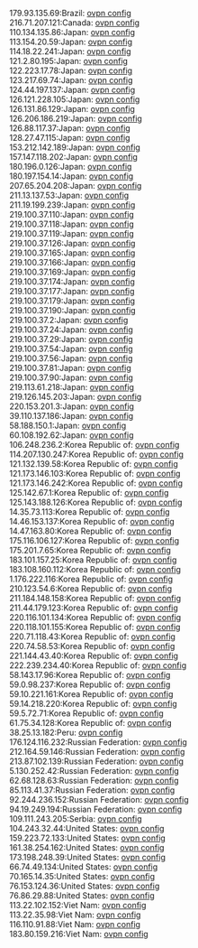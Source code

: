 179.93.135.69:Brazil: [ovpn config](vpn/179_93_135_69.ovpn)  
216.71.207.121:Canada: [ovpn config](vpn/216_71_207_121.ovpn)  
110.134.135.86:Japan: [ovpn config](vpn/110_134_135_86.ovpn)  
113.154.20.59:Japan: [ovpn config](vpn/113_154_20_59.ovpn)  
114.18.22.241:Japan: [ovpn config](vpn/114_18_22_241.ovpn)  
121.2.80.195:Japan: [ovpn config](vpn/121_2_80_195.ovpn)  
122.223.17.78:Japan: [ovpn config](vpn/122_223_17_78.ovpn)  
123.217.69.74:Japan: [ovpn config](vpn/123_217_69_74.ovpn)  
124.44.197.137:Japan: [ovpn config](vpn/124_44_197_137.ovpn)  
126.121.228.105:Japan: [ovpn config](vpn/126_121_228_105.ovpn)  
126.131.86.129:Japan: [ovpn config](vpn/126_131_86_129.ovpn)  
126.206.186.219:Japan: [ovpn config](vpn/126_206_186_219.ovpn)  
126.88.117.37:Japan: [ovpn config](vpn/126_88_117_37.ovpn)  
128.27.47.115:Japan: [ovpn config](vpn/128_27_47_115.ovpn)  
153.212.142.189:Japan: [ovpn config](vpn/153_212_142_189.ovpn)  
157.147.118.202:Japan: [ovpn config](vpn/157_147_118_202.ovpn)  
180.196.0.126:Japan: [ovpn config](vpn/180_196_0_126.ovpn)  
180.197.154.14:Japan: [ovpn config](vpn/180_197_154_14.ovpn)  
207.65.204.208:Japan: [ovpn config](vpn/207_65_204_208.ovpn)  
211.13.137.53:Japan: [ovpn config](vpn/211_13_137_53.ovpn)  
211.19.199.239:Japan: [ovpn config](vpn/211_19_199_239.ovpn)  
219.100.37.110:Japan: [ovpn config](vpn/219_100_37_110.ovpn)  
219.100.37.118:Japan: [ovpn config](vpn/219_100_37_118.ovpn)  
219.100.37.119:Japan: [ovpn config](vpn/219_100_37_119.ovpn)  
219.100.37.126:Japan: [ovpn config](vpn/219_100_37_126.ovpn)  
219.100.37.165:Japan: [ovpn config](vpn/219_100_37_165.ovpn)  
219.100.37.166:Japan: [ovpn config](vpn/219_100_37_166.ovpn)  
219.100.37.169:Japan: [ovpn config](vpn/219_100_37_169.ovpn)  
219.100.37.174:Japan: [ovpn config](vpn/219_100_37_174.ovpn)  
219.100.37.177:Japan: [ovpn config](vpn/219_100_37_177.ovpn)  
219.100.37.179:Japan: [ovpn config](vpn/219_100_37_179.ovpn)  
219.100.37.190:Japan: [ovpn config](vpn/219_100_37_190.ovpn)  
219.100.37.2:Japan: [ovpn config](vpn/219_100_37_2.ovpn)  
219.100.37.24:Japan: [ovpn config](vpn/219_100_37_24.ovpn)  
219.100.37.29:Japan: [ovpn config](vpn/219_100_37_29.ovpn)  
219.100.37.54:Japan: [ovpn config](vpn/219_100_37_54.ovpn)  
219.100.37.56:Japan: [ovpn config](vpn/219_100_37_56.ovpn)  
219.100.37.81:Japan: [ovpn config](vpn/219_100_37_81.ovpn)  
219.100.37.90:Japan: [ovpn config](vpn/219_100_37_90.ovpn)  
219.113.61.218:Japan: [ovpn config](vpn/219_113_61_218.ovpn)  
219.126.145.203:Japan: [ovpn config](vpn/219_126_145_203.ovpn)  
220.153.201.3:Japan: [ovpn config](vpn/220_153_201_3.ovpn)  
39.110.137.186:Japan: [ovpn config](vpn/39_110_137_186.ovpn)  
58.188.150.1:Japan: [ovpn config](vpn/58_188_150_1.ovpn)  
60.108.192.62:Japan: [ovpn config](vpn/60_108_192_62.ovpn)  
106.248.236.2:Korea Republic of: [ovpn config](vpn/106_248_236_2.ovpn)  
114.207.130.247:Korea Republic of: [ovpn config](vpn/114_207_130_247.ovpn)  
121.132.139.58:Korea Republic of: [ovpn config](vpn/121_132_139_58.ovpn)  
121.173.146.103:Korea Republic of: [ovpn config](vpn/121_173_146_103.ovpn)  
121.173.146.242:Korea Republic of: [ovpn config](vpn/121_173_146_242.ovpn)  
125.142.67.1:Korea Republic of: [ovpn config](vpn/125_142_67_1.ovpn)  
125.143.188.126:Korea Republic of: [ovpn config](vpn/125_143_188_126.ovpn)  
14.35.73.113:Korea Republic of: [ovpn config](vpn/14_35_73_113.ovpn)  
14.46.153.137:Korea Republic of: [ovpn config](vpn/14_46_153_137.ovpn)  
14.47.163.80:Korea Republic of: [ovpn config](vpn/14_47_163_80.ovpn)  
175.116.106.127:Korea Republic of: [ovpn config](vpn/175_116_106_127.ovpn)  
175.201.7.65:Korea Republic of: [ovpn config](vpn/175_201_7_65.ovpn)  
183.101.157.25:Korea Republic of: [ovpn config](vpn/183_101_157_25.ovpn)  
183.108.160.112:Korea Republic of: [ovpn config](vpn/183_108_160_112.ovpn)  
1.176.222.116:Korea Republic of: [ovpn config](vpn/1_176_222_116.ovpn)  
210.123.54.6:Korea Republic of: [ovpn config](vpn/210_123_54_6.ovpn)  
211.184.148.158:Korea Republic of: [ovpn config](vpn/211_184_148_158.ovpn)  
211.44.179.123:Korea Republic of: [ovpn config](vpn/211_44_179_123.ovpn)  
220.116.101.134:Korea Republic of: [ovpn config](vpn/220_116_101_134.ovpn)  
220.118.101.155:Korea Republic of: [ovpn config](vpn/220_118_101_155.ovpn)  
220.71.118.43:Korea Republic of: [ovpn config](vpn/220_71_118_43.ovpn)  
220.74.58.53:Korea Republic of: [ovpn config](vpn/220_74_58_53.ovpn)  
221.144.43.40:Korea Republic of: [ovpn config](vpn/221_144_43_40.ovpn)  
222.239.234.40:Korea Republic of: [ovpn config](vpn/222_239_234_40.ovpn)  
58.143.17.96:Korea Republic of: [ovpn config](vpn/58_143_17_96.ovpn)  
59.0.98.237:Korea Republic of: [ovpn config](vpn/59_0_98_237.ovpn)  
59.10.221.161:Korea Republic of: [ovpn config](vpn/59_10_221_161.ovpn)  
59.14.218.220:Korea Republic of: [ovpn config](vpn/59_14_218_220.ovpn)  
59.5.72.71:Korea Republic of: [ovpn config](vpn/59_5_72_71.ovpn)  
61.75.34.128:Korea Republic of: [ovpn config](vpn/61_75_34_128.ovpn)  
38.25.13.182:Peru: [ovpn config](vpn/38_25_13_182.ovpn)  
176.124.116.232:Russian Federation: [ovpn config](vpn/176_124_116_232.ovpn)  
212.164.59.146:Russian Federation: [ovpn config](vpn/212_164_59_146.ovpn)  
213.87.102.139:Russian Federation: [ovpn config](vpn/213_87_102_139.ovpn)  
5.130.252.42:Russian Federation: [ovpn config](vpn/5_130_252_42.ovpn)  
62.68.128.63:Russian Federation: [ovpn config](vpn/62_68_128_63.ovpn)  
85.113.41.37:Russian Federation: [ovpn config](vpn/85_113_41_37.ovpn)  
92.244.236.152:Russian Federation: [ovpn config](vpn/92_244_236_152.ovpn)  
94.19.249.194:Russian Federation: [ovpn config](vpn/94_19_249_194.ovpn)  
109.111.243.205:Serbia: [ovpn config](vpn/109_111_243_205.ovpn)  
104.243.32.44:United States: [ovpn config](vpn/104_243_32_44.ovpn)  
159.223.72.133:United States: [ovpn config](vpn/159_223_72_133.ovpn)  
161.38.254.162:United States: [ovpn config](vpn/161_38_254_162.ovpn)  
173.198.248.39:United States: [ovpn config](vpn/173_198_248_39.ovpn)  
66.74.49.134:United States: [ovpn config](vpn/66_74_49_134.ovpn)  
70.165.14.35:United States: [ovpn config](vpn/70_165_14_35.ovpn)  
76.153.124.36:United States: [ovpn config](vpn/76_153_124_36.ovpn)  
76.86.29.88:United States: [ovpn config](vpn/76_86_29_88.ovpn)  
113.22.102.152:Viet Nam: [ovpn config](vpn/113_22_102_152.ovpn)  
113.22.35.98:Viet Nam: [ovpn config](vpn/113_22_35_98.ovpn)  
116.110.91.88:Viet Nam: [ovpn config](vpn/116_110_91_88.ovpn)  
183.80.159.216:Viet Nam: [ovpn config](vpn/183_80_159_216.ovpn)  
